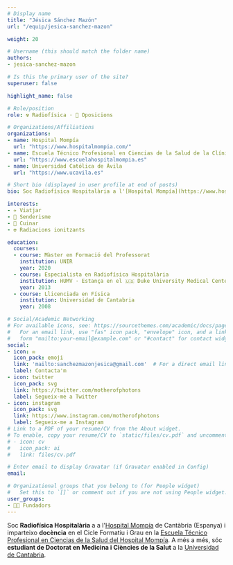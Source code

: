 ```yaml
---
# Display name
title: "Jésica Sánchez Mazón"
url: "/equip/jesica-sanchez-mazon"

weight: 20

# Username (this should match the folder name)
authors:
- jesica-sanchez-mazon

# Is this the primary user of the site?
superuser: false

highlight_name: false

# Role/position
role: ☢️ Radiofísica · 📝 Oposicions

# Organizations/Affiliations
organizations:
- name: Hospital Mompía
  url: "https://www.hospitalmompia.com/"
- name: Escuela Técnico Profesional en Ciencias de la Salud de la Clínica Mompía
  url: "https://www.escuelahospitalmompia.es"
- name: Universidad Católica de Ávila
  url: "https://www.ucavila.es"  

# Short bio (displayed in user profile at end of posts)
bio: Soc Radiofísica Hospitalària a l'[Hospital Mompía](https://www.hospitalmompia.com/) de Cantàbria (Espanya) i una estudiant de Doctorat en Medicina i Ciències de la Salut a la [Universidad de Cantabria](https://web.unican.es/en/Pages/default.aspx).

interests:
- ✈️ Viatjar 
- 🥾 Senderisme
- 🍳 Cuinar 
- ☢️ Radiacions ionitzants

education:
  courses:
  - course: Màster en Formació del Professorat
    institution: UNIR
    year: 2020
  - course: Especialista en Radiofísica Hospitalària
    institution: HUMV · Estança en el 🇺🇸 Duke University Medical Center
    year: 2013
  - course: Llicenciada en Física
    institution: Universidad de Cantabria
    year: 2008

# Social/Academic Networking
# For available icons, see: https://sourcethemes.com/academic/docs/page-builder/#icons
#   For an email link, use "fas" icon pack, "envelope" icon, and a link in the
#   form "mailto:your-email@example.com" or "#contact" for contact widget.
social:
- icon: ✉️
  icon_pack: emoji
  link: 'mailto:sanchezmazonjesica@gmail.com'  # For a direct email link, use "mailto:test@example.org".
  label: Contacta'm
- icon: twitter
  icon_pack: svg
  link: https://twitter.com/motherofphotons
  label: Segueix-me a Twitter
- icon: instagram
  icon_pack: svg
  link: https://www.instagram.com/motherofphotons
  label: Segueix-me a Instagram
# Link to a PDF of your resume/CV from the About widget.
# To enable, copy your resume/CV to `static/files/cv.pdf` and uncomment the lines below.
# - icon: cv
#   icon_pack: ai
#   link: files/cv.pdf

# Enter email to display Gravatar (if Gravatar enabled in Config)
email:

# Organizational groups that you belong to (for People widget)
#   Set this to `[]` or comment out if you are not using People widget.
user_groups:
- 🧑‍🔬 Fundadors
---
```


Soc **Radiofísica Hospitalària** a a l'[Hospital Mompía](https://www.hospitalmompia.com/) de Cantàbria (Espanya) i imparteixo **docència** en el Cicle Formatiu i Grau en la [Escuela Técnico Profesional en Ciencias de la Salud del Hospital Mompía](https://www.escuelahospitalmompia.es). A més a més, sóc **estudiant de Doctorat en Medicina i Ciències de la Salut** a la [Universidad de Cantabria](https://web.unican.es/en/Pages/default.aspx).